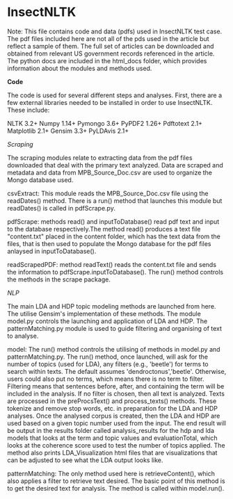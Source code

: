 # InsectNLTK

Note: This file contains code and data (pdfs) used in InsectNLTK test case. The pdf files included here are not all of the pds used in the article but reflect a sample of them. The full set of articles can be downloaded and obtained from relevant US government records referenced in the article. The python docs are included in the html_docs folder, which provides information about the modules and methods used. 

<b>Code</b>

The code is used for several different steps and analyses. First, there are a few external libraries needed to be installed in order to use InsectNLTK. These include:

NLTK 3.2+
Numpy 1.14+
Pymongo 3.6+
PyPDF2 1.26+
Pdftotext 2.1+
Matplotlib 2.1+
Gensim 3.3+
PyLDAvis 2.1+

<i>Scraping</i>

The scraping modules relate to extracting data from the pdf files downloaded that deal with the primary text analyzed. Data are scraped and metadata and data from MPB_Source_Doc.csv are used to organize the Mongo database used. 

csvExtract: This module reads the MPB_Source_Doc.csv file using the readDates() method. There is a run() method that launches this module but readDates() is called in pdfScrape.py.

pdfScrape:  methods read() and inputToDatabase() read pdf text and input to the database respectively.The method read() produces a text file "content.txt" placed in the content folder, which has the text data from the files, that is then used to populate the Mongo database for the pdf files anlaysed in inputToDatabase().

readScrapedPDF:  method readText() reads the content.txt file and sends the information to pdfScrape.inputToDatabase(). The run() method controls the methods in the scrape package. 

<i>NLP</i>

The main LDA and HDP topic modeling methods are launched from here. The utilise Gensim's implementation of these methods. The module model.py controls the launching and application of LDA and HDP. The patternMatching.py module is used to guide filtering and organising of text to analyse.

model:  The run() method controls the utilising of methods in model.py and patternMatching.py. The run() method, once launched, will ask for the number of topics (used for LDA), any filters (e.g., 'beetle') for terms to search within texts. The default assumes 'dendroctonus','beetle'. Otherwise, users could also put no terms, which means there is no term to filter. Filtering means that sentences before, after, and containing the term will be included in the analysis. If no filter is chosen, then all text is analyzed. Texts are processed in the preProcsText() and process_texts() methods. These tokenize and remove stop words, etc. in preparation for the LDA and HDP analyses. Once the analysed corpus is created, then the LDA and HDP are used based on a given topic number used from the input. The end result will be output in the results folder called analysis_results for the hdp and lda models that looks at the term and topic values and evaluationTotal, which looks at the coherence score used to test the number of topics applied. The method also prints LDA_Visualization html files that are visualizations that can be adjusted to see what the LDA output looks like. 

patternMatching:  The only method used here is retrieveContent(), which also applies a filter to retrieve text desired. The basic point of this method is to get the desired text for analysis. The method is called within model.run().












